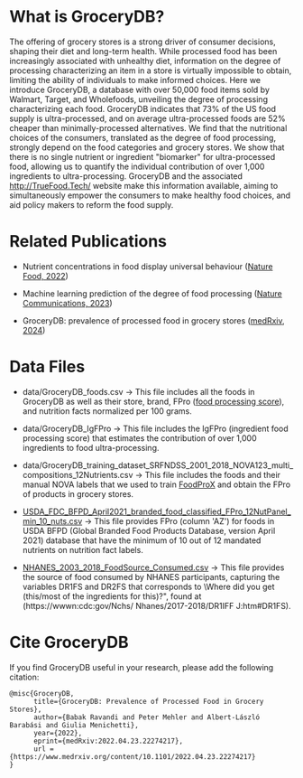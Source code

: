 # What is GroceryDB?
The offering of grocery stores is a strong driver of consumer decisions, shaping their diet and long-term health. 
While processed food has been increasingly associated with unhealthy diet, information on the degree of processing characterizing an item in a store is virtually impossible to obtain, limiting the ability of individuals to make informed choices. 
Here we introduce GroceryDB, a database with over 50,000 food items sold by Walmart, Target, and Wholefoods, unveiling the degree of processing characterizing each food. 
GroceryDB indicates that 73% of the US food supply is ultra-processed, and on average ultra-processed foods are 52% cheaper than minimally-processed alternatives. 
We find that the nutritional choices of the consumers, translated as the degree of food processing, strongly depend on the food categories and grocery stores. 
We show that there is no single nutrient or ingredient "biomarker" for ultra-processed food, allowing us to quantify the individual contribution of over 1,000 ingredients to ultra-processing. 
GroceryDB and the associated http://TrueFood.Tech/ website make this information available, aiming to simultaneously empower the consumers to make healthy food choices, and aid policy makers to reform the food supply.

# Related Publications

- Nutrient concentrations in food display universal behaviour ([Nature Food, 2022](https://www.nature.com/articles/s43016-022-00511-0))

- Machine learning prediction of the degree of food processing ([Nature Communications, 2023](https://www.nature.com/articles/s41467-023-37457-1))

- GroceryDB: prevalence of processed food in grocery stores
 ([medRxiv, 2024](https://www.medrxiv.org/content/10.1101/2022.04.23.22274217))

# Data Files

- data/GroceryDB_foods.csv &rarr; This file includes all the foods in GroceryDB as well as their store, brand, FPro ([food processing score](https://www.nature.com/articles/s41467-023-37457-1)), and nutrition facts normalized per 100 grams.

- data/GroceryDB_IgFPro &rarr; This file includes the IgFPro (ingredient food processing score) that estimates the contribution of over 1,000 ingredients to food ultra-processing.

- data/GroceryDB_training_dataset_SRFNDSS_2001_2018_NOVA123_multi_compositions_12Nutrients.csv &rarr; This file includes the foods and their manual NOVA labels that we used to train [FoodProX](https://www.nature.com/articles/s41467-023-37457-1) and obtain the FPro of products in grocery stores.

- [USDA_FDC_BFPD_April2021_branded_food_classified_FPro_12NutPanel_min_10_nuts.csv](https://drive.google.com/file/d/1MD5LeSHtCe-Km6DCw39z1UTfGhlOTA6N/view?usp=drive_link) &rarr; This file provides FPro (column 'AZ') for foods in USDA BFPD (Global Branded Food Products Database, version April 2021) database that have the minimum of 10 out of 12 mandated nutrients on nutrition fact labels.
  
- [NHANES_2003_2018_FoodSource_Consumed.csv](https://drive.google.com/file/d/1MDJtbm5nnY2DPz_Q5ijhrusZ5lSlu9Dl/view?usp=drive_link) &rarr; This file provides the source of food consumed by NHANES participants, capturing the variables DR1FS and DR2FS that corresponds to \Where did
you get (this/most of the ingredients for this)?", found at (https://wwwn:cdc:gov/Nchs/
Nhanes/2017-2018/DR1IFF J:htm#DR1FS).

# Cite GroceryDB

If you find GroceryDB useful in your research, please add the following citation:

```
@misc{GroceryDB,
      title={GroceryDB: Prevalence of Processed Food in Grocery Stores}, 
      author={Babak Ravandi and Peter Mehler and Albert-László Barabási and Giulia Menichetti},
      year={2022},
      eprint={medRxiv:2022.04.23.22274217},
      url = {https://www.medrxiv.org/content/10.1101/2022.04.23.22274217}
}
```
